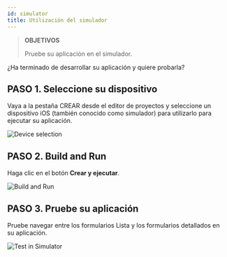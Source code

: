 ```yaml
---
id: simulator
title: Utilización del simulador
---
```


> **OBJETIVOS**
> 
> Pruebe su aplicación en el simulador.

¿Ha terminado de desarrollar su aplicación y quiere probarla?

## PASO 1. Seleccione su dispositivo

Vaya a la pestaña CREAR desde el editor de proyectos y seleccione un dispositivo iOS (también conocido como simulador) para utilizarlo para ejecutar su aplicación.

![Device selection](assets/en/test-build/device-selection-4D-for-ios.png)

## PASO 2. Build and Run

Haga clic en el botón **Crear y ejecutar**.

![Build and Run](assets/en/test-build/build-and-run-4D-for-iOS.png)

## PASO 3. Pruebe su aplicación

Pruebe navegar entre los formularios Lista y los formularios detallados en su aplicación.

![Test in Simulator](assets/en/test-build/simulator-forms-4D-for-iOS.png) 
